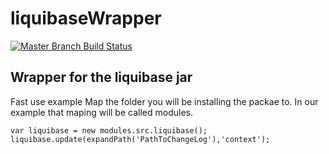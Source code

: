 # liquibaseWrapper

[![Master Branch Build Status](https://img.shields.io/travis/lramirez925/liquibaseWrapper/master.svg?style=flat-square&label=master)](https://travis-ci.org/lramirez925/liquibaseWrapper)

## Wrapper for the liquibase jar

Fast use example
Map the folder you will be installing the packae to. In our example that maping will be called modules. 

```
var liquibase = new modules.src.liquibase();
liquibase.update(expandPath('PathToChangeLog'),'context');
```